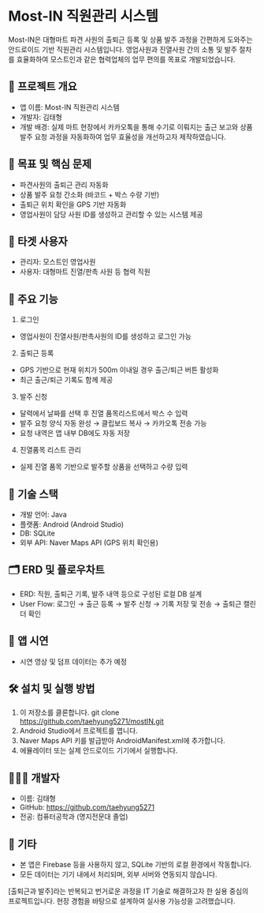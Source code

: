 Most-IN 직원관리 시스템
=========================

Most-IN은 대형마트 파견 사원의 출퇴근 등록 및 상품 발주 과정을 간편하게 도와주는 안드로이드 기반 직원관리 시스템입니다.
영업사원과 진열사원 간의 소통 및 발주 절차를 효율화하여 모스트인과 같은 협력업체의 업무 편의를 목표로 개발되었습니다.

📌 프로젝트 개요
-----------------
- 앱 이름: Most-IN 직원관리 시스템
- 개발자: 김태형
- 개발 배경:
  실제 마트 현장에서 카카오톡을 통해 수기로 이뤄지는 출근 보고와 상품 발주 요청 과정을 자동화하여 업무 효율성을 개선하고자 제작하였습니다.

🎯 목표 및 핵심 문제
---------------------
- 파견사원의 출퇴근 관리 자동화
- 상품 발주 요청 간소화 (바코드 + 박스 수량 기반)
- 출퇴근 위치 확인을 GPS 기반 자동화
- 영업사원이 담당 사원 ID를 생성하고 관리할 수 있는 시스템 제공

👥 타겟 사용자
---------------
- 관리자: 모스트인 영업사원
- 사용자: 대형마트 진열/판촉 사원 등 협력 직원

🔧 주요 기능
------------
1. 로그인
- 영업사원이 진열사원/판촉사원의 ID를 생성하고 로그인 가능

2. 출퇴근 등록
- GPS 기반으로 현재 위치가 500m 이내일 경우 출근/퇴근 버튼 활성화
- 최근 출근/퇴근 기록도 함께 제공

3. 발주 신청
- 달력에서 날짜를 선택 후 진열 품목리스트에서 박스 수 입력
- 발주 요청 양식 자동 완성 → 클립보드 복사 → 카카오톡 전송 가능
- 요청 내역은 앱 내부 DB에도 자동 저장

4. 진열품목 리스트 관리
- 실제 진열 품목 기반으로 발주할 상품을 선택하고 수량 입력

🧱 기술 스택
--------------
- 개발 언어: Java
- 플랫폼: Android (Android Studio)
- DB: SQLite
- 외부 API: Naver Maps API (GPS 위치 확인용)

🗂 ERD 및 플로우차트
---------------------
- ERD: 직원, 출퇴근 기록, 발주 내역 등으로 구성된 로컬 DB 설계
- User Flow:
  로그인 → 출근 등록 → 발주 신청 → 기록 저장 및 전송 → 출퇴근 캘린더 확인

📱 앱 시연
-----------
- 시연 영상 및 덤프 데이터는 추가 예정

🛠 설치 및 실행 방법
----------------------
1. 이 저장소를 클론합니다.
   git clone https://github.com/taehyung5271/mostIN.git
2. Android Studio에서 프로젝트를 엽니다.
3. Naver Maps API 키를 발급받아 AndroidManifest.xml에 추가합니다.
4. 에뮬레이터 또는 실제 안드로이드 기기에서 실행합니다.

🙋🏻‍♂️ 개발자
-------------
- 이름: 김태형
- GitHub: https://github.com/taehyung5271
- 전공: 컴퓨터공학과 (명지전문대 졸업)

📌 기타
--------
- 본 앱은 Firebase 등을 사용하지 않고, SQLite 기반의 로컬 환경에서 작동합니다.
- 모든 데이터는 기기 내에서 처리되며, 외부 서버와 연동되지 않습니다.

[출퇴근과 발주]라는 반복되고 번거로운 과정을 IT 기술로 해결하고자 한 실용 중심의 프로젝트입니다.
현장 경험을 바탕으로 설계하여 실사용 가능성을 고려했습니다.
